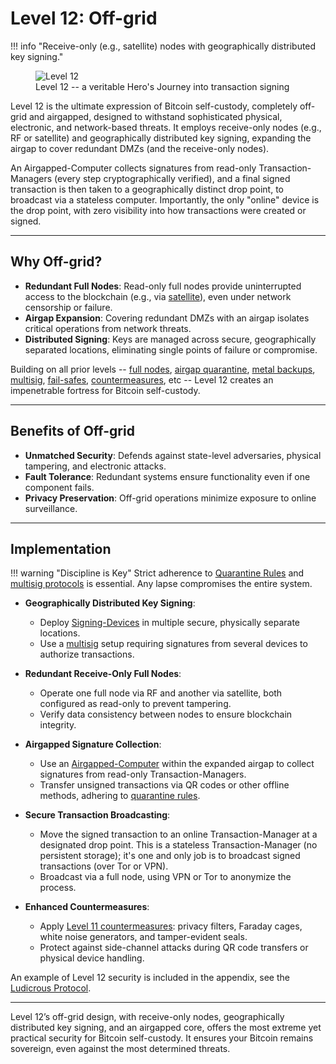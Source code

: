 # Level 12: Off-grid

!!! info "Receive-only (e.g., satellite) nodes with geographically distributed key signing."
    <figure markdown>
    ![Level 12](/images/levels-Level-12.drawio.png)
      <figcaption>Level 12 -- a veritable Hero's Journey into transaction signing</figcaption>
    </figure>

Level 12 is the ultimate expression of Bitcoin self-custody, completely off-grid and airgapped, designed to withstand sophisticated physical, electronic, and network-based threats. 
It employs receive-only nodes (e.g., RF or satellite) and geographically distributed key signing, expanding the airgap to cover redundant DMZs (and the receive-only nodes).

An Airgapped-Computer collects signatures from read-only Transaction-Managers (every step cryptographically verified), and a final signed transaction is then taken to a geographically distinct drop point,
 to broadcast via a stateless computer. Importantly, the only "online" device is the drop point, with zero visibility into how transactions were created or signed.




---

## Why Off-grid?

- **Redundant Full Nodes**: Read-only full nodes provide uninterrupted access to the blockchain (e.g., via [satellite](https://blockstream.com/satellite/)), even under network censorship or failure.
- **Airgap Expansion**: Covering redundant DMZs with an airgap isolates critical operations from network threats.
- **Distributed Signing**: Keys are managed across secure, geographically separated locations, eliminating single points of failure or compromise.

Building on all prior levels --
 [full nodes](level-4.md), [airgap quarantine](level-5.md), [metal backups](level-6.md), [multisig](level-7.md),
 [fail-safes](level-10.md), [countermeasures](level-11.md), etc
 -- Level 12 creates an impenetrable fortress for Bitcoin self-custody.




---

## Benefits of Off-grid

- **Unmatched Security**: Defends against state-level adversaries, physical tampering, and electronic attacks.
- **Fault Tolerance**: Redundant systems ensure functionality even if one component fails.
- **Privacy Preservation**: Off-grid operations minimize exposure to online surveillance.




---

## Implementation

!!! warning "Discipline is Key"
    Strict adherence to [Quarantine Rules](level-5.md) and [multisig protocols](level-7.md) is essential. Any lapse compromises the entire system.

- **Geographically Distributed Key Signing**:
    - Deploy [Signing-Devices](../appendix/airgapped-computer.md) in multiple secure, physically separate locations.
    - Use a [multisig](level-7.md) setup requiring signatures from several devices to authorize transactions.

- **Redundant Receive-Only Full Nodes**:
    - Operate one full node via RF and another via satellite, both configured as read-only to prevent tampering.
    - Verify data consistency between nodes to ensure blockchain integrity.

- **Airgapped Signature Collection**:
    - Use an [Airgapped-Computer](../appendix/airgapped-computer.md) within the expanded airgap to collect signatures from read-only Transaction-Managers.
    - Transfer unsigned transactions via QR codes or other offline methods, adhering to [quarantine rules](level-5.md).

- **Secure Transaction Broadcasting**:
    - Move the signed transaction to an online Transaction-Manager at a designated drop point. This is a stateless Transaction-Manager (no persistent storage); it's one and only job is to broadcast signed transactions (over Tor or VPN).
    - Broadcast via a full node, using VPN or Tor to anonymize the process.

- **Enhanced Countermeasures**:
    - Apply [Level 11 countermeasures](level-11.md): privacy filters, Faraday cages, white noise generators, and tamper-evident seals.
    - Protect against side-channel attacks during QR code transfers or physical device handling.


An example of Level 12 security is included in the appendix, see the [Ludicrous Protocol](../appendix/protocol_ludicrous.md).






---

Level 12’s off-grid design, with receive-only nodes, geographically distributed key signing, and an airgapped core, offers the most extreme yet practical security for Bitcoin self-custody. It ensures your Bitcoin remains sovereign, even against the most determined threats.





















